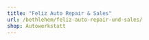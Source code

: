 ```yaml
---
title: "Feliz Auto Repair & Sales"
url: /bethlehem/feliz-auto-repair-und-sales/
shop: Autowerkstatt
---
```


